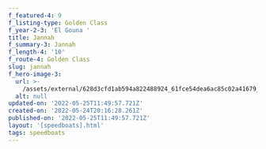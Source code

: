 ```yaml
---
f_featured-4: 9
f_listing-type: Golden Class
f_year-2-3: 'El Gouna '
title: Jannah
f_summary-3: Jannah
f_length-4: '10'
f_route-4: Golden Class
slug: jannah
f_hero-image-3:
  url: >-
    /assets/external/628d3cfd1ab594a822488924_61fce54dea6ac85c02a41679_2426-p-500.jpg
  alt: null
updated-on: '2022-05-25T11:49:57.721Z'
created-on: '2022-05-24T20:16:28.261Z'
published-on: '2022-05-25T11:49:57.721Z'
layout: '[speedboats].html'
tags: speedboats
---
```




